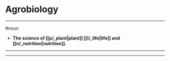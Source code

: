 # Agrobiology
---
#noun
- **The science of [[p/_plant|plant]] [[l/_life|life]] and [[n/_nutrition|nutrition]].**
---
---
